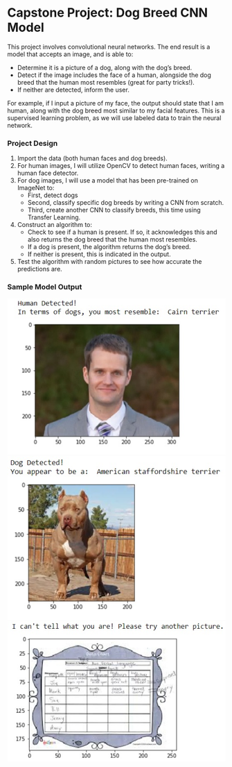# Capstone Project: Dog Breed CNN Model

This project involves convolutional neural networks. The end result is a model that accepts an image, and is able to:
* Determine it is a picture of a dog, along with the dog’s breed.
* Detect if the image includes the face of a human, alongside the dog breed that the human most resembles (great for party tricks!).
* If neither are detected, inform the user.

For example, if I input a picture of my face, the output should state that I am human, along with the dog breed most similar to my facial features. 
This is a supervised learning problem, as we will use labeled data to train the neural network.


### Project Design
1. Import the data (both human faces and dog breeds).
2. For human images, I will utilize OpenCV to detect human faces, writing a human face detector.
3. For dog images, I will use a model that has been pre-trained on ImageNet to:
    * First, detect dogs
    * Second, classify specific dog breeds by writing a CNN from scratch.
    * Third, create another CNN to classify breeds, this time using Transfer Learning. 
4. Construct an algorithm to:
    * Check to see if a human is present. If so, it acknowledges this and also returns the dog breed that the human most resembles.
    * If a dog is present, the algorithm returns the dog’s breed.
    * If neither is present, this is indicated in the output.
5. Test the algorithm with random pictures to see how accurate the predictions are.


### Sample Model Output
![Human Detected](/model-predictions/result-img-1.jpg) 
![Dog Detected](/model-predictions/result-img-2.jpg) 
![Neither Detected](/model-predictions/result-img-3.jpg)
